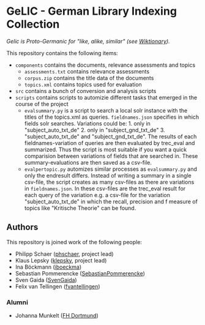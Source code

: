 # GeLIC - German Library Indexing Collection

*Gelic is Proto-Germanic for "like, alike, similar" (see [Wiktionary](https://en.wiktionary.org/wiki/gelic)).* 

This repository contains the following items:

- `components` contains the documents, relevance assessments and topics
    - `assessments.txt` contains relevance assessments
    - `corpus.zip` contains the title data of the documents
    - `topics.xml` contains topics used for evaluation
- `src` contains a bunch of conversion and analysis scripts
- `scripts` contains scripts to automizie different tasks that emerged in the course of the project 
    - `evalsummary.py` is a script to search a local solr instance with the titles of the topics.xml as queries. `fieldnames.json` specifies in which fields solr searches. Variations could be: 1. only in "subject_auto_txt_de" 2. only in "subject_gnd_txt_de" 3. "subject_auto_txt_de" and "subject_gnd_txt_de". The results of each fieldnames-variation of queries are then evaluated by trec_eval and summarized. Thus the script is most suitable if you want a quick comparision between variations of fields that are searched in. These summary-evaluations are then saved as a csv-file. 
    - `evalpertopic.py` automizes similar processes as `evalsummary.py` and only the endresult differs. Instead of writing a summary in a single csv-file, the script creates as many csv-files as there are variations in `fieldnames.json`. In these csv-files are the trec_eval result for each query of the variation e.g. a csv-file for the variation "subject_auto_txt_de" in which the recall, precision and f measure of topics like "Kritische Theorie" can be found.

## Authors

This repository is joined work of the following people:

- Philipp Schaer ([phschaer](https://github.com/phschaer), project lead)
- Klaus Lepsky ([klepsky](https://github.com/klepsky), project lead)
- Ina Böckmann ([iboeckma](https://github.com/iboeckma))
- Sebastian Pommerencke ([SebastianPommerencke](https://github.com/SebastianPommerencke))
- Sven Gaida ([SvenGaida](https://github.com/SvenGaida))
- Felix van Tellingen ([fvantellingen](https://github.com/fvantellingen))

### Alumni

- Johanna Munkelt ([FH Dortmund](https://www.fh-dortmund.de/de/addresses/munkelt_johanna.php))
